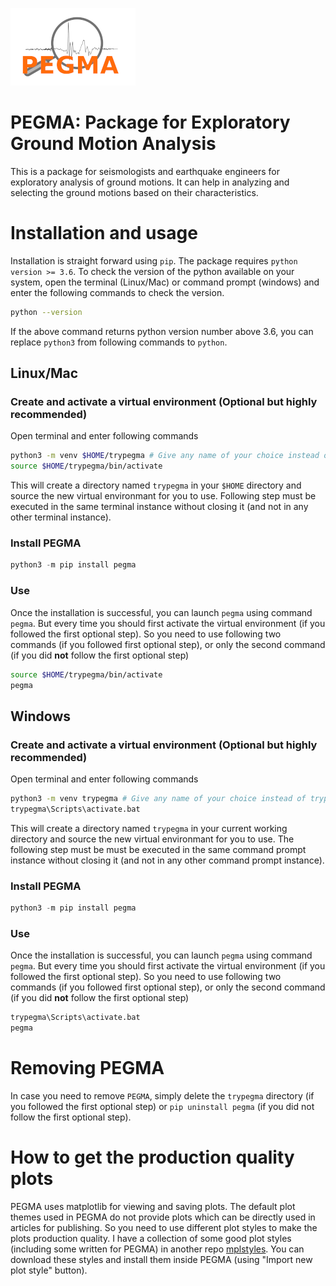 ![PEGMA](pegma_icon.png)

# PEGMA: Package for Exploratory Ground Motion Analysis
This is a package for seismologists and earthquake engineers for exploratory analysis of ground motions. It can help in analyzing and selecting the ground motions based on their characteristics.

# Installation and usage
Installation is straight forward using `pip`. The package requires `python version >= 3.6`. To check the version of the python available on your system, open the terminal (Linux/Mac) or command prompt (windows) and enter the following commands to check the version.
```sh
python --version
```
If the above command returns python version number above 3.6, you can replace `python3` from following commands to `python`.  

## Linux/Mac
### Create and activate a virtual environment (Optional but highly recommended)
Open terminal and enter following commands
```sh
python3 -m venv $HOME/trypegma # Give any name of your choice instead of trypegma
source $HOME/trypegma/bin/activate
```
This will create a directory named `trypegma` in your `$HOME` directory and source the new virtual environmant for you to use. Following step must be executed in the same terminal instance without closing it (and not in any other terminal instance).

### Install PEGMA
```python
python3 -m pip install pegma
```

### Use
Once the installation is successful, you can launch `pegma` using command `pegma`. But every time you should first activate the virtual environment (if you followed the first optional step). So you need to use following two commands (if you followed first optional step), or only the second command (if you did **not** follow the first optional step)
```sh
source $HOME/trypegma/bin/activate
pegma
```

## Windows

### Create and activate a virtual environment (Optional but highly recommended)
Open terminal and enter following commands
```sh
python3 -m venv trypegma # Give any name of your choice instead of trypegma
trypegma\Scripts\activate.bat
```
This will create a directory named `trypegma` in your current working directory and source the new virtual environmant for you to use. The following step must be must be executed in the same command prompt instance without closing it (and not in any other command prompt instance).

### Install PEGMA
```python
python3 -m pip install pegma
```

### Use
Once the installation is successful, you can launch `pegma` using command `pegma`. But every time you should first activate the virtual environment (if you followed the first optional step). So you need to use following two commands (if you followed first optional step), or only the second command (if you did **not** follow the first optional step)
```sh
trypegma\Scripts\activate.bat
pegma
```

# Removing PEGMA
In case you need to remove `PEGMA`, simply delete the `trypegma` directory (if you followed the first optional step) or `pip uninstall pegma` (if you did not follow the first optional step).


# How to get the production quality plots
PEGMA uses matplotlib for viewing and saving plots.
The default plot themes used in PEGMA do not provide plots which can be directly used in articles for publishing. 
So you need to use different plot styles to make the plots production quality. 
I have a collection of some good plot styles (including some written for PEGMA) in another repo [mplstyles](https://github.com/dbpatankar/mplstyles).
You can download these styles and install them inside PEGMA (using "Import new plot style" button).